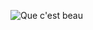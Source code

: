 ![Que c'est beau](https://github.com/WildCodeSchool/TSSR-2409-JAUNE-P3-G3-BuildYourInfra-Ekoloclast/blob/main/Ressources/S12_sch%C3%A9ma_infrastructure.png)
